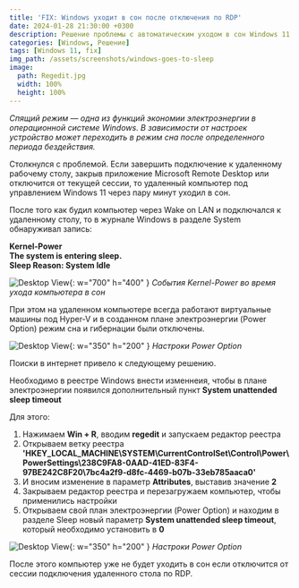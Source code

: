 ```yaml
---
title: 'FIX: Windows уходит в сон после отключения по RDP'
date: 2024-01-28 21:30:00 +0300
description: Решение проблемы с автоматическим уходом в сон Windows 11
categories: [Windows, Решение]
tags: [Windows 11, fix]
img_path: /assets/screenshots/windows-goes-to-sleep
image:
  path: Regedit.jpg
  width: 100%
  height: 100%
---
```


_Спящий режим — одна из функций экономии электроэнергии в операционной системе Windows. В зависимости от настроек устройство может переходить в режим сна после определенного периода бездействия._

Столкнулся с проблемой. Если завершить подключение к удаленному рабочему столу, закрыв приложение Microsoft Remote Desktop или отключится от текущей сессии, то удаленный компьютер под управлением Windows 11 через пару минут уходил в сон.

После того как будил компьютер через Wake on LAN и подключался к удаленному столу, то в журнале Windows в разделе System обнаруживал запись: 


**Kernel-Power** <br>
**The system is entering sleep.** <br>
**Sleep Reason: System Idle**


![Desktop View](Kernel-Power.jpg){: w="700" h="400" }
_События Kernel-Power во время ухода компьютера в сон_

При этом на удаленном компьютере всегда работают виртуальные машины под Hyper-V и в созданном плане электроэнергии (Power Option) режим сна и гибернации были отключены.

![Desktop View](Power-Option-1.jpg){: w="350" h="200" }
_Настроки Power Option_

Поиски в интернет привело к следующему решению.

Необходимо в реестре Windows внести изменнеия, чтобы в плане электроэнергии появился дополнительный пункт **System unattended sleep timeout**

Для этого:

1. Нажимаем **Win + R**, вводим **regedit** и запускаем редактор реестра
2. Открываем ветку реестра **'HKEY_LOCAL_MACHINE\SYSTEM\CurrentControlSet\Control\Power\PowerSettings\238C9FA8-0AAD-41ED-83F4-97BE242C8F20\7bc4a2f9-d8fc-4469-b07b-33eb785aaca0'**
3. И вносим изменение в параметр **Attributes**, выставив значение **2**
4. Закрываем редактор реестра и перезагружаем компьютер, чтобы применились настройки
5. Открываем свой план электроэнергии (Power Option) и находим в разделе Sleep новый параметр **System unattended sleep timeout**, который необходимо установить в **0**


![Desktop View](Power-Option-2.jpg){: w="350" h="200" }
_Настроки Power Option_

После этого компьютер уже не будет уходить в сон если отключится от сессии подключения удаленного стола по RDP.